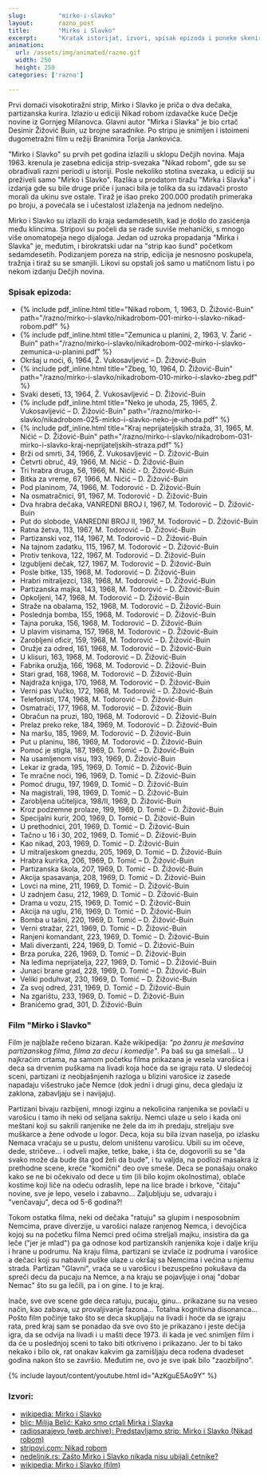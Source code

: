 ```yaml
---
slug:         "mirko-i-slavko"
layout:       razno_post
title:        "Mirko i Slavko"
excerpt:      "Kratak istorijat, izvori, spisak epizoda i poneke skenirane epizode."
animation:
  url: /assets/img/animated/razno.gif
  width: 250
  height: 250
categories: ['razno']

---
```


Prvi domaći visokotiražni strip, Mirko i Slavko je priča o dva dečaka, partizanska kurira. Izlazio u ediciji Nikad robom 
izdavačke kuće Dečje novine iz Gornjeg Milanovca. Glavni autor "Mirka i Slavka" je bio crtač Desimir Žižović Buin, uz 
brojne saradnike. Po stripu je snimljen i istoimeni dugometražni film u režiji Branimira Torija Jankovića. 

"Mirko i Slavko" su prvih pet godina izlazili u sklopu Dečjih novina. Maja 1963. krenula je zasebna edicija strip-svezaka 
"Nikad robom", gde su se obrađivali razni periodi u istoriji. Posle nekoliko stotina svezaka, u ediciji su preživeli 
samo "Mirko i Slavko". Razlika u prodatom tiražu "Mirka i Slavka" i izdanja gde su bile druge priče i junaci bila je 
tolika da su izdavači prosto morali da ukinu sve ostale. Tiraž je išao preko 200.000 prodatih primeraka po broju, a 
povećala se i učestalost izlaženja na jednom nedeljno.

Mirko i Slavko su izlazili do kraja sedamdesetih, kad je došlo do zasićenja među klincima. Stripovi su počeli da se rade 
suviše mehanički, s mnogo više onomatopeja nego dijaloga. Jedan od uzroka propadanja "Mirka i Slavka" je, međutim, i 
birokratski udar na "strip kao šund" početkom sedamdesetih. Podizanjem poreza na strip, edicija je nesnosno poskupela, 
tražnja i tiraž su se smanjili. Likovi su opstali još samo u matičnom listu i po nekom izdanju Dečjih novina.

### Spisak epizoda:

<ul>
<li>{% include pdf_inline.html title="Nikad robom, 1, 1963, D. Žižović-Buin" path="/razno/mirko-i-slavko/nikadrobom-001-mirko-i-slavko-nikad-robom.pdf" %}</li>
<li>{% include pdf_inline.html title="Zemunica u planini, 2, 1963, V. Žarić - Buin" path="/razno/mirko-i-slavko/nikadrobom-002-mirko-i-slavko-zemunica-u-planini.pdf" %}</li>
<li>Okršaj u noći, 6, 1964, Ž. Vukosavljević – D. Žižović-Buin</li>
<li>{% include pdf_inline.html title="Zbeg, 10, 1964, D. Žižović-Buin" path="/razno/mirko-i-slavko/nikadrobom-010-mirko-i-slavko-zbeg.pdf" %}</li>
<li>Svaki deseti, 13, 1964, Ž. Vukosavljević – D. Žižović-Buin</li>
<li>{% include pdf_inline.html title="Neko je uhoda, 25, 1965, Ž. Vukosavljević – D. Žižović-Buin" path="/razno/mirko-i-slavko/nikadrobom-025-mirko-i-slavko-neko-je-uhoda.pdf" %}</li>
<li>{% include pdf_inline.html title="Kraj neprijateljskih straža, 31, 1965, M. Nićić – D. Žižović-Buin" path="/razno/mirko-i-slavko/nikadrobom-031-mirko-i-slavko-kraj-neprijateljskih-straza.pdf" %}</li>
<li>Brži od smrti, 34, 1966, Ž. Vukosavljević – D. Žižović-Buin</li>
<li>Četvrti obruč, 49, 1966, M. Nićić - D. Žižović-Buin</li>
<li>Tri hrabra druga, 56, 1966, M. Nićić - D. Žižović-Buin</li>
<li>Bitka za vreme, 67, 1966, M. Nićić – D. Žižović-Buin</li>
<li>Pod planinom, 74, 1966, M. Todorović - D. Žižović-Buin</li>
<li>Na osmatračnici, 91, 1967, M. Todorović - D. Žižović-Buin</li>
<li>Dva hrabra dečaka, VANREDNI BROJ I, 1967, M. Todorović – D. Žižović-Buin</li>
<li>Put do slobode, VANREDNI BROJ II, 1967, M. Todorović – D. Žižović-Buin</li>
<li>Ratna žetva, 113, 1967, M. Todorović – D. Žižović-Buin</li>
<li>Partizanski voz, 114, 1967, M. Todorović – D. Žižović-Buin</li>
<li>Na tajnom zadatku, 115, 1967, M. Todorović – D. Žižović-Buin</li>
<li>Protiv tenkova, 122, 1967, M. Todorović – D. Žižović-Buin</li>
<li>Izgubljeni dečak, 127, 1967, M. Todorović – D. Žižović-Buin</li>
<li>Posle bitke, 135, 1968, M. Todorović – D. Žižović-Buin</li>
<li>Hrabri mitraljezci, 138, 1968, M. Todorović – D. Žižović-Buin</li>
<li>Partizanska majka, 143, 1968, M. Todorović – D. Žižović-Buin</li>
<li>Opkoljeni, 147, 1968, M. Todorović – D. Žižović-Buin</li>
<li>Straže na obalama, 152, 1968, M. Todorović – D. Žižović-Buin</li>
<li>Poslednja bomba, 155, 1968, M. Todorović – D. Žižović-Buin</li>
<li>Tajna poruka, 156, 1968, M. Todorović – D. Žižović-Buin</li>
<li>U plavim visinama, 157, 1968, M. Todorović – D. Žižović-Buin</li>
<li>Zarobljeni oficir, 159, 1968, M. Todorović – D. Žižović-Buin</li>
<li>Oružje za odred, 161, 1968, M. Todorović – D. Žižović-Buin</li>
<li>U klisuri, 163, 1968, M. Todorović – D. Žižović-Buin</li>
<li>Fabrika oružja, 166, 1968, M. Todorović – D. Žižović-Buin</li>
<li>Stari grad, 168, 1968, M. Todorović – D. Žižović-Buin</li>
<li>Najdraža knjiga, 170, 1968, M. Todorović – D. Žižović-Buin</li>
<li>Verni pas Vučko, 172, 1968, M. Todorović – D. Žižović-Buin</li>
<li>Telefonisti, 174, 1968, M. Todorović – D. Žižović-Buin</li>
<li>Osmatrači, 177, 1968, M. Todorović – D. Žižović-Buin</li>
<li>Obračun na pruzi, 180, 1968, M. Todorović – D. Žižović-Buin</li>
<li>Prelaz preko reke, 184, 1969, M. Todorović – D. Žižović-Buin</li>
<li>Na maršu, 185, 1969, M. Todorović – D. Žižović-Buin</li>
<li>Put u planinu, 186, 1969, M. Todorović – D. Žižović-Buin</li>
<li>Pomoć je stigla, 187, 1969, D. Tomić – D. Žižović-Buin</li>
<li>Na usamljenom visu, 193, 1969, D. Žižović-Buin</li>
<li>Lekar iz grada, 195, 1969, D. Tomić – D. Žižović-Buin</li>
<li>Te mračne noći, 196, 1969, D. Tomić – D. Žižović-Buin</li>
<li>Pomoć drugu, 197, 1969, D. Tomić – D. Žižović-Buin</li>
<li>Na magistrali, 198, 1969, D. Tomić – D. Žižović-Buin</li>
<li>Zarobljena učiteljica, 198/II, 1969, D. Žižović-Buin</li>
<li>Kroz podzemne prolaze, 199, 1969, D. Tomić – D. Žižović-Buin</li>
<li>Specijalni kurir, 200, 1969, D. Tomić – D. Žižović-Buin</li>
<li>U prethodnici, 201, 1969, D. Tomić – D. Žižović-Buin</li>
<li>Tačno u 16 i 30, 202, 1969, D. Tomić – D. Žižović-Buin</li>
<li>Kao nikad, 203, 1969, D. Tomić – D. Žižović-Buin</li>
<li>U mitraljeskom gnezdu, 205, 1969, D. Tomić – D. Žižović-Buin</li>
<li>Hrabra kurirka, 206, 1969, D. Tomić – D. Žižović-Buin</li>
<li>Partizanska škola, 207, 1969, D. Tomić – D. Žižović-Buin</li>
<li>Akcija spasavanja, 208, 1969, D. Tomić – D. Žižović-Buin</li>
<li>Lovci na mine, 211, 1969, D. Tomić – D. Žižović-Buin</li>
<li>U zadnjem času, 212, 1969, D. Tomić – D. Žižović-Buin</li>
<li>Drama u vozu, 215, 1969, D. Tomić – D. Žižović-Buin</li>
<li>Akcija na uglu, 216, 1969, D. Tomić – D. Žižović-Buin</li>
<li>Bomba u tašni, 220, 1969, D. Tomić – D. Žižović-Buin</li>
<li>Verni stražar, 221, 1969, D. Tomić – D. Žižović-Buin</li>
<li>Ranjeni komandant, 223, 1969, D. Tomić – D. Žižović-Buin</li>
<li>Mali diverzanti, 224, 1969, D. Tomić – D. Žižović-Buin</li>
<li>Brza poruka, 226, 1969, D. Tomić – D. Žižović-Buin</li>
<li>Na leđima neprijatelja, 227, 1969, D. Tomić – D. Žižović-Buin</li>
<li>Junaci brane grad, 228, 1969, D. Tomić – D. Žižović-Buin</li>
<li>Veliki poduhvat, 230, 1969, D. Tomić – D. Žižović-Buin</li>
<li>Za svoj odred, 231, 1969, D. Tomić – D. Žižović-Buin</li>
<li>Na zgarištu, 233, 1969, D. Tomić – D. Žižović-Buin</li>
<li>Branićemo grad, 301, D. Žižović-Buin</li> 
</ul>

### Film "Mirko i Slavko"

Film je najblaže rečeno bizaran. Kaže wikipedija: *"po žanru je mešavina partizanskog filma, filma za decu i komedije"*.
Pa baš su ga smešali... U najkraćim crtama, na samom početku filma prikazana je vesela varošica i deca sa drvenim
puškama na livadi koja hoće da se igraju rata. U sledećoj sceni, partizani iz neobjašnjenih razloga u blizini varošice
iz zasede napadaju višestruko jače Nemce (dok jedni i drugi ginu, deca gledaju iz zaklona, zabavljaju se i navijaju).

Partizani bivaju razbijeni, mnogi izginu a nekolicina ranjenika se povlači u varošicu i tamo ih neki od seljana sakriju. Nemci ulaze
u selo i kada oni meštani koji su sakrili ranjenike ne žele da im ih predaju, streljaju sve muškarce a žene odvode u logor.
Deca, koja su bila izvan naselja, po izlasku Nemaca vraćaju se u pustu, delom uništenu varošicu. Ubili su im očeve, dede,
stričeve... i odveli majke, tetke, bake, i šta će, dogovorili su se "da svako može da bude šta god želi da bude", i tu valjda,
na podlozi masakra iz prethodne scene, kreće "komični" deo ove smeše. Deca se ponašaju onako kako se ne bi očekivalo od 
dece u tim (ili bilo kojim okolnostima), oblače kostime koji liče na odeću odraslih, lepe na lice brade i brkove, "čitaju"
novine, sve je lepo, veselo i zabavno... Zaljubljuju se, udvaraju i "venčavaju", deca od 5-6 godina?!

Tokom ostatka filma, neki od dečaka "ratuju" sa glupim i nesposobnim Nemcima, prave diverzije, u varošici nalaze 
ranjenog Nemca, i devojčica kojoj su na početku filma Nemci pred očima streljali majku, insistira da ga leče ("jer je mlad") 
pa ga odnose kod partizanskih ranjenika koje i dalje kriju i hrane u podrumu. Na kraju filma, partizani se izvlače iz 
podruma i varošice a dečaci koji su nabavili puške ulaze u okršaj sa Nemcima i većina u njemu strada. Partizan "Glavni",
vraća se u varošicu i bezuspešno pokušava da spreči decu da pucaju na Nemce, a na kraju se pojavljuje i onaj "dobar Nemac"
što su ga lečili, pa i on gine. I to je kraj.

Inače, sve ove scene gde deca ratuju, pucaju, ginu... prikazane su na veseo način, kao zabava, uz provaljivanje fazona...
Totalna kognitivna disonanca... Pošto film počinje tako što se deca skupljaju na livadi i hoće da se igraju rata, pred
kraj sam se ponadao da sve ovo što je prikazano i jeste dečija igra, da se odvija na livadi i u mašti dece 1973. ili kada 
je već snimljen film i da će u poslednjoj sceni to tako biti otkriveno i prikazano. Jer to bi tako nekako i bilo ok, rat onakav
kakvim ga zamišljaju deca rođena dvadeset godina nakon što se završio. Međutim ne, ovo je sve ipak bilo "zaozbiljno". 


{% include layout/content/youtube.html id="AzKguE5Ao9Y" %}

### Izvori:

- <a class="external" href="https://sr.wikipedia.org/sr-el/%D0%9C%D0%B8%D1%80%D0%BA%D0%BE_%D0%B8_%D0%A1%D0%BB%D0%B0%D0%B2%D0%BA%D0%BE">wikipedia: Mirko i Slavko</a>
- <a class="external" href="https://www.blic.rs/kultura/vesti/milija-belic-kako-smo-crtali-mirka-i-slavka/qngbpeh">blic: Milija Belić: Kako smo crtali Mirka i Slavka</a>
- <a class="external" href="http://web.archive.org/web/20150429102245/http://www.radiosarajevo.ba/novost/81499/predstavljamo-strip-mirko-i-slavko-nikad-robom">radiosarajevo (web.archive): Predstavljamo strip: Mirko i Slavko (Nikad robom)</a>
- <a class="external" href="https://www.stripovi.com/enciklopedija/izdavaci-edicije/nikad-robom/246/">stripovi.com: Nikad robom</a>
- <a class="external" href="http://www.nedeljnik.rs/nedeljnik/portalnews/pokusaj-da-se-izmire-cetnici-i-partizani-prica-o-cetniku-koji-je-crtao-mirka-i-slavka/">nedeljnik.rs: Zašto Mirko i Slavko nikada nisu ubijali četnike?</a>
- <a class="external" href="https://sh.wikipedia.org/wiki/Mirko_i_Slavko_(film)">wikipedia: Mirko i Slavko (film)</a>

<!--- https://www.dafont.com/nikad-robom.font -->